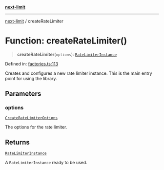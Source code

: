 [**next-limit**](../README.md)

***

[next-limit](../README.md) / createRateLimiter

# Function: createRateLimiter()

> **createRateLimiter**(`options`): [`RateLimiterInstance`](../interfaces/RateLimiterInstance.md)

Defined in: [factories.ts:113](https://github.com/saoudi-h/next-limit/blob/527d4e765919035965098773f4a5584e6ee0095b/src/factories.ts#L113)

Creates and configures a new rate limiter instance.
This is the main entry point for using the library.

## Parameters

### options

[`CreateRateLimiterOptions`](../interfaces/CreateRateLimiterOptions.md)

The options for the rate limiter.

## Returns

[`RateLimiterInstance`](../interfaces/RateLimiterInstance.md)

A `RateLimiterInstance` ready to be used.
